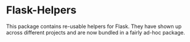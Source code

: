 # Flask-Helpers

This package contains re-usable helpers for Flask. They have shown up
across different projects and are now bundled in a fairly ad-hoc
package.


